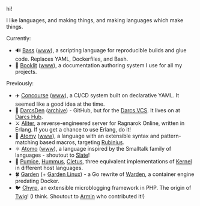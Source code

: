hi!

I like languages, and making things, and making languages which make things.

Currently:

* 🔊 [Bass](https://github.com/vito/bass) ([www](https://bass-lang.org)), a scripting language for reproducible builds and glue code. Replaces YAML, Dockerfiles, and Bash.
* 📖 [Booklit](https://github.com/vito/booklit) ([www](https://booklit.page)), a documentation authoring system I use for all my projects.

Previously:

* ✈️ [Concourse] ([www](https://concourse-ci.org)), a CI/CD system built on declarative YAML. It seemed like a good idea at the time.
* 🌚 [DarcsDen] ([archive](http://web.archive.org/web/20110816083908/http://darcsden.com/alex/darcsden)) - GitHub, but for the [Darcs VCS](http://darcs.net/). It lives on at [Darcs Hub](https://hub.darcs.net/).
* ⚔️ [Aliter], a reverse-engineered server for Ragnarok Online, written in Erlang. If you get a chance to use Erlang, do it!
* 🌱 [Atomy] ([www](https://vito.github.io/atomy/)), a language with an extensible syntax and pattern-matching based macros, targeting [Rubinius].
* ⚛️ [Atomo] ([www](https://vito.github.io/atomo/)), a language inspired by the Smalltalk family of languages - shoutout to [Slate](https://github.com/briantrice/slate-language)!
* 🍿 [Pumice], [Hummus], [Cletus], three equivalent implementations of [Kernel] in different host languages.
* 🍀 [Garden] (+ [Garden Linux]) - a Go rewrite of [Warden], a container engine predating Docker.
* 🐦 [Chyrp], an extensible microblogging framework in PHP. The origin of [Twig](https://twig.symfony.com/doc/3.x/templates.html)! (I think. Shoutout to [Armin] who contributed it!)

[Concourse]: https://github.com/concourse/concourse
[Atomy]: https://github.com/vito/atomy
[Atomo]: https://github.com/vito/atomo
[Garden]: https://github.com/cloudfoundry/garden
[Garden Linux]: https://github.com/cloudfoundry-attic/garden-linux
[Aliter]: https://github.com/aliter/aliter
[Warden]: https://github.com/cloudfoundry/warden
[Chyrp]: https://github.com/vito/chyrp
[Hummus]: https://github.com/vito/hummus
[Cletus]: https://github.com/vito/cletus
[Pumice]: https://github.com/vito/pumice
[Kernel]: https://web.cs.wpi.edu/~jshutt/kernel.html
[DarcsDen]: https://github.com/vito/darcsden
[Armin]: https://github.com/mitsuhiko
[Rubinius]: https://github.com/rubinius/rubinius
